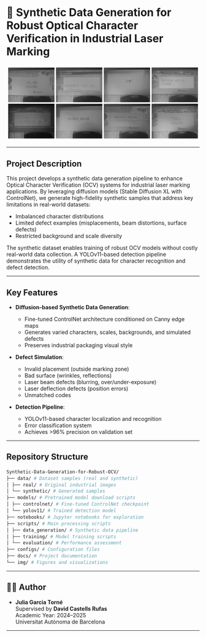 # 🧠 Synthetic Data Generation for Robust Optical Character Verification in Industrial Laser Marking

![Generated Sample](docs/repository_figures/fig_qualitative_results.png)

---

## Project Description

This project develops a synthetic data generation pipeline to enhance Optical Character Verification (OCV) systems for industrial laser marking applications. By leveraging diffusion models (Stable Diffusion XL with ControlNet), we generate high-fidelity synthetic samples that address key limitations in real-world datasets:

- Imbalanced character distributions
- Limited defect examples (misplacements, beam distortions, surface defects)
- Restricted background and scale diversity

The synthetic dataset enables training of robust OCV models without costly real-world data collection. A YOLOv11-based detection pipeline demonstrates the utility of synthetic data for character recognition and defect detection.

---

## Key Features

- **Diffusion-based Synthetic Data Generation**:
  - Fine-tuned ControlNet architecture conditioned on Canny edge maps
  - Generates varied characters, scales, backgrounds, and simulated defects
  - Preserves industrial packaging visual style

- **Defect Simulation**:
  - Invalid placement (outside marking zone)
  - Bad surface (wrinkles, reflections)
  - Laser beam defects (blurring, over/under-exposure)
  - Laser deflection defects (position errors)
  - Unmatched codes

- **Detection Pipeline**:
  - YOLOv11-based character localization and recognition
  - Error classification system
  - Achieves >96% precision on validation set
    
---

## Repository Structure

```bash
Synthetic-Data-Generation-for-Robust-OCV/
├── data/ # Dataset samples (real and synthetic)
│ ├── real/ # Original industrial images
│ └── synthetic/ # Generated samples
├── models/ # Pretrained model download scripts 
│ ├── controlnet/ # Fine-tuned ControlNet checkpoint
│ └── yolov11/ # Trained detection model
├── notebooks/ # Jupyter notebooks for exploration
├── scripts/ # Main processing scripts
│ ├── data_generation/ # Synthetic data pipeline
│ ├── training/ # Model training scripts
│ └── evaluation/ # Performance assessment
├── configs/ # Configuration files
├── docs/ # Project documentation
└── img/ # Figures and visualizations
```
---

## 👩‍💻 Author

- **Julia Garcia Torné**  
  Supervised by **David Castells Rufas**  
  Academic Year: 2024–2025  
  Universitat Autònoma de Barcelona

---

